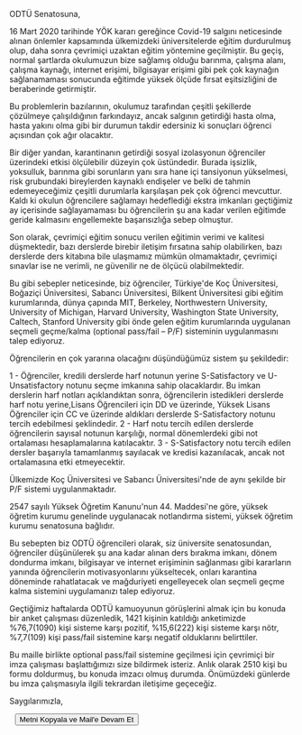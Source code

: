 ODTÜ Senatosuna,

16 Mart 2020 tarihinde YÖK kararı gereğince Covid-19 salgını neticesinde alınan önlemler kapsamında ülkemizdeki üniversitelerde eğitim durdurulmuş olup, daha sonra çevrimiçi uzaktan eğitim yöntemine geçilmiştir.
Bu geçiş, normal şartlarda okulumuzun bize sağlamış olduğu barınma, çalışma alanı, çalışma kaynağı, internet erişimi, bilgisayar erişimi gibi pek çok kaynağın sağlanamaması sonucunda eğitimde yüksek ölçüde fırsat eşitsizliğini de beraberinde getirmiştir.

Bu problemlerin bazılarının, okulumuz tarafından çeşitli şekillerde çözülmeye çalışıldığının farkındayız, ancak salgının getirdiği hasta olma, hasta yakını olma gibi bir durumun takdir edersiniz ki sonuçları öğrenci açısından çok ağır olacaktır.

Bir diğer yandan, karantinanın getirdiği sosyal izolasyonun öğrenciler üzerindeki etkisi ölçülebilir düzeyin çok üstündedir. Burada işsizlik, yoksulluk, barınma gibi sorunların yanı sıra hane içi tansiyonun yükselmesi, risk grubundaki bireylerden kaynaklı endişeler ve belki de tahmin edemeyeceğimiz çeşitli durumlarla karşılaşan pek çok öğrenci mevcuttur. Kaldı ki okulun öğrencilere sağlamayı hedeflediği ekstra imkanları geçtiğimiz ay içerisinde sağlayamaması bu öğrencilerin şu ana kadar verilen eğitimde geride kalmasını engellemekte başarısızlığa sebep olmuştur.

Son olarak, çevrimiçi eğitim sonucu verilen eğitimin verimi ve kalitesi düşmektedir, bazı derslerde birebir iletişim fırsatına sahip olabilirken, bazı derslerde ders kitabına bile ulaşmamız mümkün olmamaktadır, çevrimiçi sınavlar ise ne verimli, ne güvenilir ne de ölçücü olabilmektedir.

Bu gibi sebepler neticesinde, biz öğrenciler, Türkiye'de Koç Üniversitesi, Boğaziçi Üniversitesi, Sabancı Üniversitesi, Bilkent Üniversitesi gibi eğitim kurumlarında, dünya çapında MIT, Berkeley, Northwestern University, University of Michigan, Harvard University, Washington State University, Caltech, Stanford University gibi önde gelen eğitim kurumlarında uygulanan seçmeli geçme/kalma (optional pass/fail – P/F) sisteminin uygulanmasını talep ediyoruz.

Öğrencilerin en çok yararına olacağını düşündüğümüz sistem şu şekildedir:

1 - Öğrenciler, kredili derslerde harf notunun yerine S-Satisfactory ve U-Unsatisfactory notunu seçme imkanına sahip olacaklardır. Bu imkan derslerin harf notları açıklandıktan sonra, öğrencilerin istedikleri derslerde harf notu yerine,Lisans Öğrencileri için DD ve üzerinde, Yüksek Lisans Öğrenciler için CC ve üzerinde aldıkları derslerde S-Satisfactory notunu tercih edebilmesi şeklindedir.
2 - Harf notu tercih edilen derslerde öğrencilerin sayısal notunun karşılığı, normal dönemlerdeki gibi not ortalaması hesaplamalarına katılacaktır.
3 - S-Satisfactory notu tercih edilen dersler başarıyla tamamlanmış sayılacak ve kredisi kazanılacak, ancak not ortalamasına etki etmeyecektir.

Ülkemizde Koç Üniversitesi ve Sabancı Üniversitesi'nde de aynı şekilde bir P/F sistemi uygulanmaktadır.

2547 sayılı Yüksek Öğretim Kanunu'nun 44. Maddesi'ne göre, yüksek öğretim kurumu genelinde uygulanacak notlandırma sistemi, yüksek öğretim kurumu senatosuna bağlıdır.

Bu sebepten biz ODTÜ öğrencileri olarak, siz üniversite senatosundan, öğrenciler düşünülerek şu ana kadar alınan ders bırakma imkanı, dönem dondurma imkanı, bilgisayar ve internet erişiminin sağlanması gibi kararların yanında öğrencilerin motivasyonlarını yükseltecek, onları karantina döneminde rahatlatacak ve mağduriyeti engelleyecek olan seçmeli geçme kalma sistemini uygulamanızı talep ediyoruz.

Geçtiğimiz haftalarda ODTÜ kamuoyunun görüşlerini almak için bu konuda bir anket çalışması düzenledik, 1421 kişinin katıldığı anketimizde %76,7(1090) kişi sisteme karşı pozitif, %15,6(222) kişi sisteme karşı nötr, %7,7(109) kişi pass/fail sistemine karşı negatif olduklarını belirttiler.

Bu maille birlikte optional pass/fail sistemine geçilmesi için çevrimiçi bir imza çalışması başlattığımızı size bildirmek isteriz. Anlık olarak 2510 kişi bu formu doldurmuş, bu konuda imzacı olmuş durumda. Önümüzdeki günlerde bu imza çalışmasıyla ilgili tekrardan iletişime geçeceğiz.

Saygılarımızla,

<textarea style="height: 0px; max-height: 0px; width: 0px; max-width: 0px; opacity: 0" id="textarea">
ODTÜ Senatosuna,

16 Mart 2020 tarihinde YÖK kararı gereğince Covid-19 salgını neticesinde alınan önlemler kapsamında ülkemizdeki üniversitelerde eğitim durdurulmuş olup, daha sonra çevrimiçi uzaktan eğitim yöntemine geçilmiştir.
Bu geçiş, normal şartlarda okulumuzun bize sağlamış olduğu barınma, çalışma alanı, çalışma kaynağı, internet erişimi, bilgisayar erişimi gibi pek çok kaynağın sağlanamaması sonucunda eğitimde yüksek ölçüde fırsat eşitsizliğini de beraberinde getirmiştir.

Bu problemlerin bazılarının, okulumuz tarafından çeşitli şekillerde çözülmeye çalışıldığının farkındayız, ancak salgının getirdiği hasta olma, hasta yakını olma gibi bir durumun takdir edersiniz ki sonuçları öğrenci açısından çok ağır olacaktır.

Bir diğer yandan, karantinanın getirdiği sosyal izolasyonun öğrenciler üzerindeki etkisi ölçülebilir düzeyin çok üstündedir. Burada işsizlik, yoksulluk, barınma gibi sorunların yanı sıra hane içi tansiyonun yükselmesi, risk grubundaki bireylerden kaynaklı endişeler ve belki de tahmin edemeyeceğimiz çeşitli durumlarla karşılaşan pek çok öğrenci mevcuttur. Kaldı ki okulun öğrencilere sağlamayı hedeflediği ekstra imkanları geçtiğimiz ay içerisinde sağlayamaması bu öğrencilerin şu ana kadar verilen eğitimde geride kalmasını engellemekte başarısızlığa sebep olmuştur.

Son olarak, çevrimiçi eğitim sonucu verilen eğitimin verimi ve kalitesi düşmektedir, bazı derslerde birebir iletişim fırsatına sahip olabilirken, bazı derslerde ders kitabına bile ulaşmamız mümkün olmamaktadır, çevrimiçi sınavlar ise ne verimli, ne güvenilir ne de ölçücü olabilmektedir.
target
Bu gibi sebepler neticesinde, biz öğrenciler, Türkiye'de Koç Üniversitesi, Boğaziçi Üniversitesi, Sabancı Üniversitesi, Bilkent Üniversitesi gibi eğitim kurumlarında, dünya çapında MIT, Berkeley, Northwestern University, University of Michigan, Harvard University, Washington State University, Caltech, Stanford University gibi önde gelen eğitim kurumlarında uygulanan seçmeli geçme/kalma (optional pass/fail – P/F) sisteminin uygulanmasını talep ediyoruz.

Öğrencilerin en çok yararına olacağını düşündüğümüz sistem şu şekildedir:

1 - Öğrenciler, kredili derslerde harf notunun yerine S-Satisfactory ve U-Unsatisfactory notunu seçme imkanına sahip olacaklardır. Bu imkan derslerin harf notları açıklandıktan sonra, öğrencilerin istedikleri derslerde harf notu yerine,Lisans Öğrencileri için DD ve üzerinde, Yüksek Lisans Öğrenciler için CC ve üzerinde aldıkları derslerde S-Satisfactory notunu tercih edebilmesi şeklindedir.
2 - Harf notu tercih edilen derslerde öğrencilerin sayısal notunun karşılığı, normal dönemlerdeki gibi not ortalaması hesaplamalarına katılacaktır.
3 - S-Satisfactory notu tercih edilen dersler başarıyla tamamlanmış sayılacak ve kredisi kazanılacak, ancak not ortalamasına etki etmeyecektir.

Ülkemizde Koç Üniversitesi ve Sabancı Üniversitesi'nde de aynı şekilde bir P/F sistemi uygulanmaktadır.

2547 sayılı Yüksek Öğretim Kanunu'nun 44. Maddesi'ne göre, yüksek öğretim kurumu genelinde uygulanacak notlandırma sistemi, yüksek öğretim kurumu senatosuna bağlıdır.

Bu sebepten biz ODTÜ öğrencileri olarak, siz üniversite senatosundan, öğrenciler düşünülerek şu ana kadar alınan ders bırakma imkanı, dönem dondurma imkanı, bilgisayar ve internet erişiminin sağlanması gibi kararların yanında öğrencilerin motivasyonlarını yükseltecek, onları karantina döneminde rahatlatacak ve mağduriyeti engelleyecek olan seçmeli geçme kalma sistemini uygulamanızı talep ediyoruz.

Geçtiğimiz haftalarda ODTÜ kamuoyunun görüşlerini almak için bu konuda bir anket çalışması düzenledik, 1421 kişinin katıldığı anketimizde %76,7(1090) kişi sisteme karşı pozitif, %15,6(222) kişi sisteme karşı nötr, %7,7(109) kişi pass/fail sistemine karşı negatif olduklarını belirttiler.

Bu maille birlikte optional pass/fail sistemine geçilmesi için çevrimiçi bir imza çalışması başlattığımızı size bildirmek isteriz. Anlık olarak 2510 kişi bu formu doldurmuş, bu konuda imzacı olmuş durumda. Önümüzdeki günlerde bu imza çalışmasıyla ilgili tekrardan iletişime geçeceğiz.

Saygılarımızla

</textarea>

<button id="button" data-clipboard-action="copy" data-clipboard-target="#textarea" data-tippy-content="Kopyalandı. Mail açılıyor">
    Metni Kopyala ve Mail'e Devam Et
</button>

<script src="https://unpkg.com/@popperjs/core@2"></script>
<script src="https://unpkg.com/tippy.js@6"></script>
<script src="https://cdnjs.cloudflare.com/ajax/libs/clipboard.js/2.0.4/clipboard.min.js"></script>
<script>
document.addEventListener("DOMContentLoaded", function() {
    new ClipboardJS('#button');

    tippy('#button', {
        trigger: 'click',
    });

    document.getElementById('button').addEventListener('click', function() {
        setTimeout(function() {
            window.location.href = 'mailto:rektor@metu.edu.tr?subject=Alternatif%20Notlandırma%20Sistemi&cc=kok@metu.edu.tr,tgencoz@metu.edu.tr,ahmety@metu.edu.tr,zeyrek@metu.edu.tr,orahmet@metu.edu.tr,balkan@metu.edu.tr,neriman@metu.edu.tr,rsari@metu.edu.tr,ozgul@metu.edu.tr,kyasar@metu.edu.tr,dezeyrek@metu.edu.tr,ougur@metu.edu.tr,sabaris@metu.edu.tr,kalipcil@metu.edu.tr,gtuncer@metu.edu.tr,bkirkici@metu.edu.tr';
        }, 550);
    });
});
</script>

